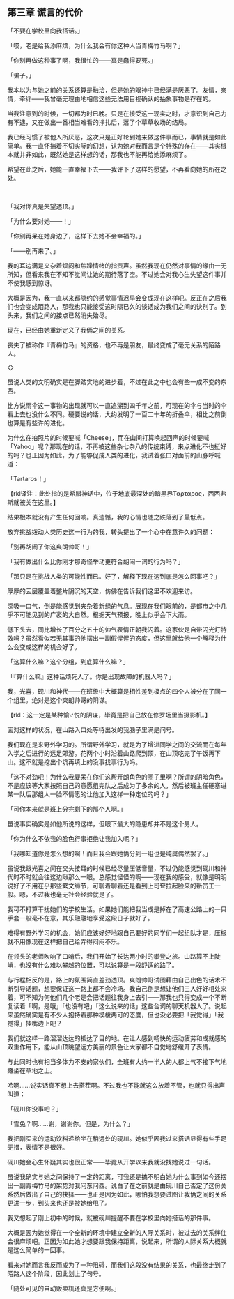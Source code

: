 ## 第三章 谎言的代价

「不要在学校里向我搭话。」

「哎，老是给我添麻烦，为什么我会有你这种人当青梅竹马啊？」

「你别再做这种事了啊，我很忙的——真是蠢得要死。」

「骗子。」

我本以为与她之前的关系还算是融洽，但是她的眼神中已经满是厌恶了。友情，亲情，牵绊——我曾毫无理由地相信这些无法用目视确认的抽象事物是存在的。

当我注意到的时候，一切都为时已晚。只是在接受这一现实之时，才意识到自己力有不逮，又在做出一番相当难看的挣扎后，落了个草草收场的结局。

我已经习惯了被他人所厌恶，这次只是正好轮到她来做这件事而已，事情就是如此简单。我一直怀揣着不切实际的幻想，认为她对我而言是个特殊的存在——其实根本就并非如此，既然她是这样想的话，那我也不能再给她添麻烦了。

希望在此之后，她能一直幸福下去——我许下了这样的愿望，不再看向她的所在之处。

&emsp;

「我对你真是失望透顶。」

「为什么要对她——！」

「你别再呆在她身边了，这样下去她不会幸福的。」

「——别再来了。」

我的耳边满是夹杂着烦闷和焦躁情绪的指责声。虽然我现在仍然对事情的缘由一无所知，但看来我在不知不觉间让她的期待落了空。不过她会对我心生失望这件事并不使我感到惊讶。

大概是因为，我一直以来都隐约的感觉事情迟早会变成现在这样吧。反正在之后我们也会变成陌路人，那我也只能接受这时隔已久的谈话成为我们之间的诀别了。到头来，我们之间的接点已然消失殆尽。

现在，已经由她重新定义了我俩之间的关系。

丧失了被称作『青梅竹马』的资格，也不再是朋友，最终变成了毫无关系的陌路人。

◇

虽说人类的文明确实是在脚踏实地的进步着，不过在此之中也会有些一成不变的东西。

比方说雨伞这一事物的出现就可以一直追溯到四千年之前，可现在的伞与当时的伞看上去也没什么不同。硬要说的话，大约发明了一百二十年的折叠伞，相比之前倒也算是有些许的进化。

为什么在拍照片的时候要喊「Cheese」，而在山间打算唤起回声的时候要喊「Yahoo」呢？那现在的话，不再被这些杂七杂八的传统束缚，来点进化不也挺好的吗？也正因为如此，为了能够促成人类的进化，我试着张口对面前的山脉呼喊道：

「Tartaros！」

【rkl译注：此处指的是希腊神话中，位于地底最深处的暗黑界Ταρταρος，西西弗斯就被关在这里。】

结果根本就没有产生任何回响。真遗憾，我的心情也随之跌落到了最低点。

放弃挑战拨动人类历史这一行为的我，转头提出了一个心中在意许久的问题：

「别再胡闹了你这爽朗帅哥！」

「我有做出什么比你刚才那奇怪举动更符合胡闹一词的行为吗？」

「那只是在挑战人类的可能性而已。好了，解释下现在这到底是怎么回事吧？」

厚厚的云层覆盖着整片阴沉的天空，仿佛在告诉我们这里不欢迎来访。

深吸一口气，倒是能感觉到夹杂着新绿的气息。展现在我们眼前的，是都市之中几乎不可能见到的广袤的大自然。根据天气预报，晚上似乎会下大雨。

低下头去，同比增长了百分之五十的帅气表情正朝我闪着。这家伙是自带闪光灯特效吗？虽然看似若无其事的他摆出一副假惺惺的态度，但这里就给他一个解释为什么会变成这样的机会好了。

「这算什么嘛？这个分组，到底算什么嘛？」

「『算什么嘛』这种话烦死人了。你是出现故障的机器人吗？」

我，光喜，砚川和神代——在班级中大概算是相性差到极点的四个人被分在了同一个组里。绝对是这个爽朗帅哥的阴谋。

【rkl：这一定是某种愉♂悦的阴谋，毕竟是把自己放在修罗场里当摄影机。】

面对这样的状况，在山路入口处等待出发的我脑子里满是问号。

我们现在是来野外学习的。所谓野外学习，就是为了增进同学之间的交流而在每年入学之后进行的远足郊游。花两个小时沿着山路爬到顶，在山顶吃完了午饭再下山。这不就是挖出个坑再填上的没事找事行为吗。

「这不对劲吧！为什么我要呆在你们这帮开朗角色的圈子里啊？所谓的阴暗角色，不是应该等大家按照自己的意愿组完队之后成为了多余的人，然后被班主任硬塞进某一队后那组人一脸不情愿的让他加入这样一种定位的吗？」

「可你本来就是班上分完剩下的那个人啊。」

虽说事实确实是如他所说的这样，但眼下最大的隐患却并不是这个男人。

「你为什么不依我的脸色行事拒绝让我加入呢？」

「我哪知道你是怎么想的啊！而且我会跟她俩分到一组也是纯属偶然罢了。」

虽说我跟光喜之间在交头接耳的时候已经尽量压低音量，不过仍能感觉到砚川和神代时不时就会往这边瞅那么一眼。总感觉怪怪的啊——现在我的感受，就像是明明说好了不用在乎那些繁文缛节，可聊着聊着还是看到上司耷拉起脸来的新员工一般。嗯，不过我也毫无社会经验就是了。

我可不打算干扰她们的学校生活。如果她们能把我当成是掉在了高速公路上的一只手套一般毫不在意，其乐融融地享受这段日子就好了。

难得有野外学习的机会，她们应该好好地跟自己要好的同学们一起组队才是，压根就不用像现在这样把自己给弄得闷闷不乐。

在领头的老师吹响了口哨后，我们开始了长达两小时的攀登之旅。山路算不上陡峭，也没有什么难以攀越的位置，可以说算是一段舒适的路了。

与行程相反的是，路上的氛围简直差劲透顶。爽朗帅哥试图藉由自己出色的话术不断引导话题，想要保证这一路上都不会冷场。我自己倒是想让他们三人好好相处来着，可不知为何他们几个老是会把话题往我身上去引——那我也只得变成一个不断复读着「啊，是哦」「也没有吧」「这么说来的话」这些台词的聊天机器人了。说起来虽然确实是有不少人抱持着那种模棱两可的态度，但也没必要把「我觉得」「我觉得」挂嘴边上吧？

我们就这样一路溜溜达达的抵达了目的地。在让人感到畅快的运动疲劳和成就感的双重作用下，能从山顶眺望远方美丽的景色让大家都不自觉地舒缓开了表情。

与此同时也有相当多体力不支的家伙们，全班有大约一半人的人都上气不接下气地瘫坐在草地之上。

哈啊……说实话真不想上去搭茬啊。不过我也不能就这么放着不管，也就只得出声叫道：

「砚川你没事吧？」

「雪兔？啊……谢，谢谢你。但是，为什么？」

我把刚买来的运动饮料递给坐在稍远处的砚川。她似乎因我过来搭话显得有些手足无措，表情不是很好。

砚川她会心生怀疑其实也很正常——毕竟从开学以来我就没找她说过一句话。

虽说我确实与她之间保持了一定的距离，可我还是搞不明白她为什么事到如今还摆出一副青梅竹马的架势对我问东问西。说白了在之前就是由砚川自己否定了这份关系然后做出了自己的抉择——也正是因为如此，哪怕我想要试图让我俩之间的关系更进一步，到头来也还是被她给甩了。

我又想起了刚上初中的时候，就被砚川提醒不要在学校里向她搭话的那件事。

大概是因为她觉得在一个全新的环境中建立全新的人际关系时，被过去的关系绊住会很麻烦吧。正因为如此她才想要跟我保持距离，说起来，所谓的人际关系大概就是这么简单的一回事。

看来对她而言我反而成为了一种阻碍，而我们这段没有结果的关系，也最终走到了陌路人这个阶段，因此划上了句号。

「随处可见的自动贩卖机还真是方便啊。」
